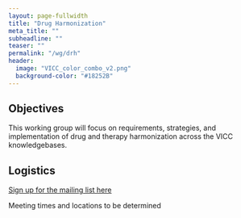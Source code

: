 ```yaml
---
layout: page-fullwidth
title: "Drug Harmonization"
meta_title: ""
subheadline: ""
teaser: ""
permalink: "/wg/drh"
header:
  image: "VICC_color_combo_v2.png"
  background-color: "#18252B"
---
```



## Objectives
This working group will focus on requirements, strategies, and implementation of drug and therapy harmonization across the VICC knowledgebases.

## Logistics

[Sign up for the mailing list here](https://groups.google.com/forum/#!forum/vicc-drh-wg)

Meeting times and locations to be determined
